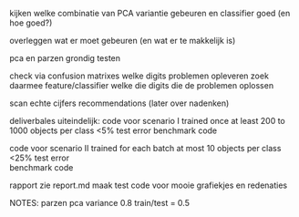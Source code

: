 kijken welke combinatie van PCA variantie gebeuren en classifier goed (en hoe goed?)

overleggen wat er moet gebeuren (en wat er te makkelijk is)

pca en parzen grondig testen

check via confusion matrixes welke digits problemen opleveren
zoek daarmee feature/classifier welke die digits die de problemen oplossen

scan echte cijfers
recommendations (later over nadenken)

deliverbales uiteindelijk:
  code voor scenario I
    trained once 
    at least 200 to 1000 objects per class
    <5% test error
    benchmark code
    
  code voor scenario II
    trained for each batch
    at most 10 objects per class
    <25% test error  
    benchmark code
    
  rapport
    zie report.md
    maak test code voor mooie grafiekjes en redenaties
    
    
    
NOTES:
parzen 
pca variance 0.8
train/test = 0.5

  
  
  
  
